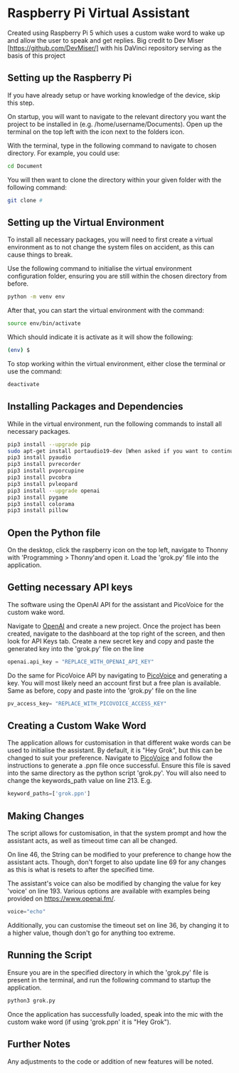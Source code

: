 # Raspberry Pi Virtual Assistant

Created using Raspberry Pi 5 which uses a custom wake word to wake up and allow the user to speak and get replies. Big credit to Dev Miser [https://github.com/DevMiser/] with his DaVinci repository serving as the basis of this project

## Setting up the Raspberry Pi

If you have already setup or have working knowledge of the device, skip this step.

On startup, you will want to navigate to the relevant directory you want the project to be installed in (e.g. /home/username/Documents). Open up the terminal on the top left with the icon next to the folders icon.

With the terminal, type in the following command to navigate to chosen directory. For example, you could use:

```bash
cd Document
```

You will then want to clone the directory within your given folder with the following command:

```bash
git clone #
```
## Setting up the Virtual Environment

To install all necessary packages, you will need to first create a virtual environment as to not change the system files on accident, as this can cause things to break.

Use the following command to initialise the virtual environment configuration folder, ensuring you are still within the chosen directory from before.

```bash
python -m venv env
```

After that, you can start the virtual environment with the command:

```bash
source env/bin/activate
```
Which should indicate it is activate as it will show the following:
```bash
(env) $
```
To stop working within the virtual environment, either close the terminal or use the command:
```bash
deactivate
```
## Installing Packages and Dependencies
While in the virtual environment, run the following commands to install all necessary packages.
```bash
pip3 install --upgrade pip
sudo apt-get install portaudio19-dev [When asked if you want to continue, enter Y and press Enter]
pip3 install pyaudio
pip3 install pvrecorder
pip3 install pvporcupine
pip3 install pvcobra
pip3 install pvleopard
pip3 install --upgrade openai
pip3 install pygame
pip3 install colorama
pip3 install pillow
```
## Open the Python file
On the desktop, click the raspberry icon on the top left, navigate to Thonny with 'Programming > Thonny'and open it. Load the 'grok.py' file into the application.

## Getting necessary API keys
The software using the OpenAI API for the assistant and PicoVoice for the custom wake word. 

Navigate to [OpenAI](https://platform.openai.com/docs/overview) and create a new project. Once the project has been created, navigate to the dashboard at the top right of the screen, and then look for API Keys tab. Create a new secret key and copy and paste the generated key into the 'grok.py' file on the line 
```python
openai.api_key = "REPLACE_WITH_OPENAI_API_KEY"
```
Do the same for PicoVoice API by navigating to [PicoVoice](https://console.picovoice.ai/?referrer=docs) and generating a key. You will most likely need an account first but a free plan is available. Same as before, copy and paste into the 'grok.py' file on the line
```python
pv_access_key= "REPLACE_WITH_PICOVOICE_ACCESS_KEY"
```
## Creating a Custom Wake Word
The application allows for customisation in that different wake words can be used to initialise the assistant. By default, it is "Hey Grok", but this can be changed to suit your preference. Navigate to [PicoVoice](https://console.picovoice.ai/ppn) and follow the instructions to generate a .ppn file once successful. Ensure this file is saved into the same directory as the python script 'grok.py'. You will also need to change the keywords_path value on line 213. E.g.
```python
keyword_paths=['grok.ppn']
```
## Making Changes
The script allows for customisation, in that the system prompt and how the assistant acts, as well as timeout time can all be changed. 

On line 46, the String can be modified to your preference to change how the assistant acts. Though, don't forget to also update line 69 for any changes as this is what is resets to after the specified time.

The assistant's voice can also be modified by changing the value for key 'voice' on line 193. Various options are available with examples being provided on https://www.openai.fm/.
```python
voice="echo" 
```

Additionally, you can customise the timeout set on line 36, by changing it to a higher value, though don't go for anything too extreme.

## Running the Script

Ensure you are in the specified directory in which the 'grok.py' file is present in the terminal, and run the following command to startup the application. 

```bash
python3 grok.py
```
Once the application has successfully loaded, speak into the mic with the custom wake word (if using 'grok.ppn' it is "Hey Grok").

## Further Notes
Any adjustments to the code or addition of new features will be noted.